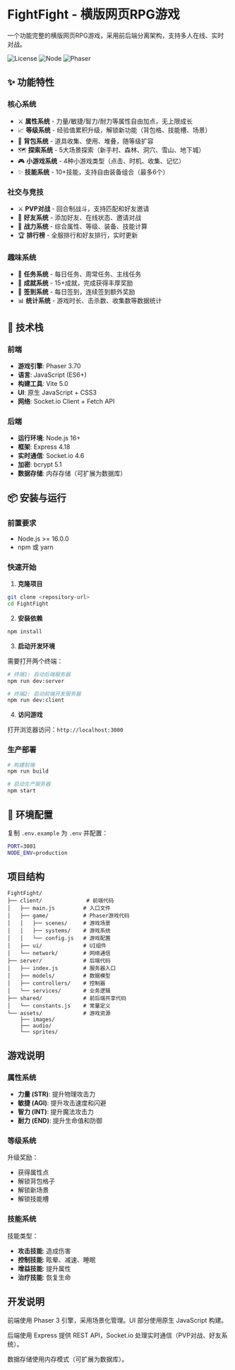 # FightFight - 横版网页RPG游戏

一个功能完整的横版网页RPG游戏，采用前后端分离架构，支持多人在线、实时对战。

![License](https://img.shields.io/badge/license-MIT-blue.svg)
![Node](https://img.shields.io/badge/node-%3E%3D16.0.0-brightgreen.svg)
![Phaser](https://img.shields.io/badge/phaser-3.70.0-orange.svg)

## ✨ 功能特性

### 核心系统
- ⚔️ **属性系统** - 力量/敏捷/智力/耐力等属性自由加点，无上限成长
- 📈 **等级系统** - 经验值累积升级，解锁新功能（背包格、技能槽、场景）
- 🎒 **背包系统** - 道具收集、使用、堆叠，随等级扩容
- 🗺️ **探索系统** - 5大场景探索（新手村、森林、洞穴、雪山、地下城）
- 🎮 **小游戏系统** - 4种小游戏类型（点击、时机、收集、记忆）
- ✨ **技能系统** - 10+技能，支持自由装备组合（最多6个）

### 社交与竞技
- ⚔️ **PVP对战** - 回合制战斗，支持匹配和好友邀请
- 👥 **好友系统** - 添加好友、在线状态、邀请对战
- 💪 **战力系统** - 综合属性、等级、装备、技能计算
- 🏆 **排行榜** - 全服排行和好友排行，实时更新

### 趣味系统
- 🎯 **任务系统** - 每日任务、周常任务、主线任务
- 🏅 **成就系统** - 15+成就，完成获得丰厚奖励
- 📅 **签到系统** - 每日签到，连续签到额外奖励
- 📊 **统计系统** - 游戏时长、击杀数、收集数等数据统计

## 🚀 技术栈

### 前端
- **游戏引擎**: Phaser 3.70
- **语言**: JavaScript (ES6+)
- **构建工具**: Vite 5.0
- **UI**: 原生 JavaScript + CSS3
- **网络**: Socket.io Client + Fetch API

### 后端
- **运行环境**: Node.js 16+
- **框架**: Express 4.18
- **实时通信**: Socket.io 4.6
- **加密**: bcrypt 5.1
- **数据存储**: 内存存储（可扩展为数据库）

## 📦 安装与运行

### 前置要求
- Node.js >= 16.0.0
- npm 或 yarn

### 快速开始

1. **克隆项目**
```bash
git clone <repository-url>
cd FightFight
```

2. **安装依赖**
```bash
npm install
```

3. **启动开发环境**

需要打开两个终端：

```bash
# 终端1: 启动后端服务器
npm run dev:server

# 终端2: 启动前端开发服务器
npm run dev:client
```

4. **访问游戏**

打开浏览器访问：`http://localhost:3000`

### 生产部署

```bash
# 构建前端
npm run build

# 启动生产服务器
npm start
```

## 📝 环境配置

复制 `.env.example` 为 `.env` 并配置：

```bash
PORT=3001
NODE_ENV=production
```

## 项目结构

```
FightFight/
├── client/              # 前端代码
│   ├── main.js         # 入口文件
│   ├── game/           # Phaser游戏代码
│   │   ├── scenes/     # 游戏场景
│   │   ├── systems/    # 游戏系统
│   │   └── config.js   # 游戏配置
│   ├── ui/             # UI组件
│   └── network/        # 网络通信
├── server/             # 后端代码
│   ├── index.js        # 服务器入口
│   ├── models/         # 数据模型
│   ├── controllers/    # 控制器
│   └── services/       # 业务逻辑
├── shared/             # 前后端共享代码
│   └── constants.js    # 常量定义
└── assets/             # 游戏资源
    ├── images/
    ├── audio/
    └── sprites/
```

## 游戏说明

### 属性系统
- **力量 (STR)**: 提升物理攻击力
- **敏捷 (AGI)**: 提升攻击速度和闪避
- **智力 (INT)**: 提升魔法攻击力
- **耐力 (END)**: 提升生命值和防御

### 等级系统
升级奖励：
- 获得属性点
- 解锁背包格子
- 解锁新场景
- 解锁技能槽

### 技能系统
技能类型：
- **攻击技能**: 造成伤害
- **控制技能**: 眩晕、减速、睡眠
- **增益技能**: 提升属性
- **治疗技能**: 恢复生命

## 开发说明

前端使用 Phaser 3 引擎，采用场景化管理。UI 部分使用原生 JavaScript 构建。

后端使用 Express 提供 REST API，Socket.io 处理实时通信（PVP对战、好友系统）。

数据存储使用内存模式（可扩展为数据库）。

